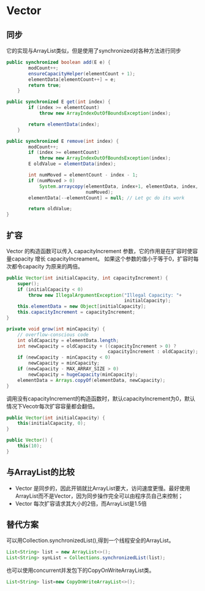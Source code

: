 # Vector

## 同步
它的实现与ArrayList类似，但是使用了synchronized对各种方法进行同步
```java
public synchronized boolean add(E e) {
        modCount++;
        ensureCapacityHelper(elementCount + 1);
        elementData[elementCount++] = e;
        return true;
    }

public synchronized E get(int index) {
        if (index >= elementCount)
            throw new ArrayIndexOutOfBoundsException(index);

        return elementData(index);
    }

public synchronized E remove(int index) {
        modCount++;
        if (index >= elementCount)
            throw new ArrayIndexOutOfBoundsException(index);
        E oldValue = elementData(index);

        int numMoved = elementCount - index - 1;
        if (numMoved > 0)
            System.arraycopy(elementData, index+1, elementData, index,
                             numMoved);
        elementData[--elementCount] = null; // Let gc do its work

        return oldValue;
}

```

## 扩容
Vector 的构造函数可以传入 capacityIncrement 参数，它的作用是在扩容时使容量capacity 增长 capacityIncreament。 如果这个参数的值小于等于0，扩容时每次都令capacity 为原来的两倍。

```java
public Vector(int initialCapacity, int capacityIncrement) {
    super();
    if (initialCapacity < 0)
        throw new IllegalArgumentException("Illegal Capacity: "+
                                           initialCapacity);
    this.elementData = new Object[initialCapacity];
    this.capacityIncrement = capacityIncrement;
}
```

```java
private void grow(int minCapacity) {
    // overflow-conscious code
    int oldCapacity = elementData.length;
    int newCapacity = oldCapacity + ((capacityIncrement > 0) ?
                                     capacityIncrement : oldCapacity);
    if (newCapacity - minCapacity < 0)
        newCapacity = minCapacity;
    if (newCapacity - MAX_ARRAY_SIZE > 0)
        newCapacity = hugeCapacity(minCapacity);
    elementData = Arrays.copyOf(elementData, newCapacity);
}
```
调用没有capacityIncrement的构造函数时，默认capacityIncrement为0，默认情况下Vecotr每次扩容容量都会翻倍。
```java
public Vector(int initialCapacity) {
    this(initialCapacity, 0);
}

public Vector() {
    this(10);
}
```


## 与ArrayList的比较
* Vector 是同步的，因此开销就比ArrayList要大，访问速度更慢。最好使用ArrayList而不是Vector，因为同步操作完全可以由程序员自己来控制；
* Vector 每次扩容请求其大小的2倍，而ArrayList是1.5倍


## 替代方案
可以用Collection.synchronizedList(),得到一个线程安全的ArrayList。
```java
List<String> list = new ArrayList<>();
List<String> synList = Collections.synchronizedList(list);
```
也可以使用concurrent并发包下的CopyOnWriteArrayList类。
```java
List<String> list=new CopyOnWriteArrayList<>();
```